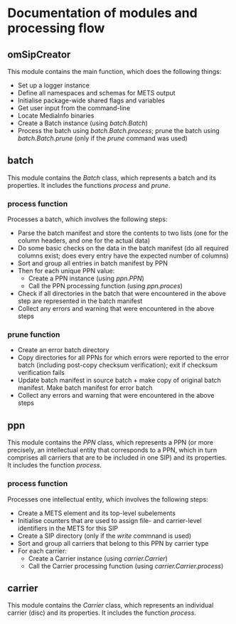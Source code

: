 # Documentation of modules and processing flow


## omSipCreator

This module contains the main function, which does the following things:

- Set up a logger instance
- Define all namespaces and schemas for METS output
- Initialise package-wide shared flags and variables
- Get user input from the command-line
- Locate MediaInfo binaries
- Create a Batch instance (using *batch.Batch*)
- Process the batch using *batch.Batch.process*; prune the batch using *batch.Batch.prune* (only if the *prune* command was used)

## batch

This module contains the *Batch* class, which represents a batch and its properties. It includes the functions *process* and *prune*.

### process function

Processes a batch, which involves the following steps:

- Parse the batch manifest and store the contents to two lists (one for the column headers, and one for the actual data)
- Do some basic checks on the data in the batch manifest (do all required columns exist; does every entry have the expected number of columns)
- Sort and group all entries in batch manifest by PPN
- Then for each unique PPN value:
    * Create a PPN instance (using *ppn.PPN*)
    * Call the PPN processing function (using *ppn.proces*)
- Check if all directories in the batch that were encountered in the above step are represented in the batch manifest
- Collect any errors and warning that were encountered in the above steps

### prune function

- Create an error batch directory
- Copy directories for all PPNs for which errors were reported to the error batch (including post-copy checksum verification); exit if checksum verification fails
- Update batch manifest in source batch + make copy of original batch manifest. Make batch manifest for error batch
- Collect any errors and warning that were encountered in the above steps

## ppn

This module contains the *PPN* class, which represents a PPN (or more precisely, an intellectual entity that corresponds to a PPN, which in turn comprises all carriers that are to be included in one SIP) and its properties. It includes the function *process*.

### process function

Processes one intellectual entity, which involves the following steps:

- Create a METS element and its top-level subelements
- Initialise counters that are used to assign file- and carrier-level identifiers in the METS for this SIP
- Create a SIP directory (only if the *write* commnand is used)
- Sort and group all carriers that belong to this PPN by carrier type
- For each carrier:
    * Create a Carrier instance (using *carrier.Carrier*)
    * Call the Carrier processing function (using *carrier.Carrier.process*)


<!--### Input

* carrier: Carrier class instance (created in processPPN) for this carrier
* SIPPath: SIP directory (config.dirOut/PPN)
* sipFileCounterStart: start value for within-SIP file counter
* counterTechMDStart: start value for within-SIP counterTechMD counter

### Output

Dictionary *carrierOut* with following elements:

* divFileElements: list with, *div* elements for all file-level structMap components (level 3 in SIP specification)
* fileElements: list, with *file* elements for all files that are part of carrier.
* techMDFileElements: list with file-level techMD elements
* premisCreationEvents: list with PREMIS imaging/ripping events (Isobuster/dBpoweramp logs)
* cdInfoElt: element, serialized cd-info output
* sipFileCounter: updated within-SIP file counter
* counterTechMD: updated within-SIP counterTechMD counter
-->

## carrier

This module contains the *Carrier* class, which represents an individual carrier (disc) and its properties. It includes the function *process*.


<!-- ## Naming

addCreationEvent, addAgent, addObjectInstance in premis.py: perhaps change *add* to *create* (since these functions do not *add* anything) -->
